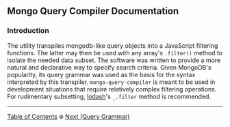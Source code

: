 ## Mongo Query Compiler Documentation

### Introduction

The utility transpiles mongodb-like query objects into a JavaScript filtering 
functions.  The latter may then be used with any array's `.filter()` method to 
isolate the needed data subset.  The software was written to provide a more 
natural and declarative way to specify search criteria.  Given MongoDB's 
popularity, its query grammar was used as the basis for the syntax interpreted 
by this transpiler.  `mongo-query-compiler` is meant to be used in development
situations that require relatively complex filtering operations. For rudimentary
subsetting, [lodash](https://lodash.com/)'s `_.filter` method is recommended.

---

[Table of Contents](../README.md) :snowflake: 
[Next (Query Grammar)](./query-grammar.md)
